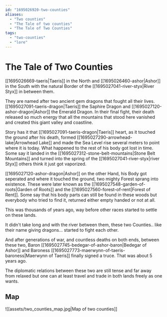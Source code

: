 ```yaml
---
id: "1695026920-two-counties"
aliases:
  - "Two counties"
  - "The Tale of two counties"
  - "The Tale of Two Counties"
tags:
  - "two-counties"
  - "lore"
---
```


# The Tale of Two Counties

[[1695026669-taeris|Taeris]] in the North and [[1695026460-ashor|Ashor]] in the South with the natural Border of the [[1695027041-river-styx|River Styx]] in between them.

They are named after two ancient gem dragons that fought all their lives. [[1695027091-taeris-dragon|Taeris]] the Saphire Dragon and [[1695027120-ashor-dragon|Ashor]] the Emerald Dragon. In their final fight, their death released so much energy that all the mountains that stood here vanished and created this giant valley and coastline.

Story has it that [[1695027091-taeris-dragon|Taeris]] heart, as it touched the ground after his death, formed [[1695027290-arrowhead-lake|Arrowhead Lake]] and made the Sea Level rise several meters to point where it is today. What happened to the rest of his body got lost in time. Some say it landed in the [[1695027312-stone-belt-mountains|Stone Belt Mountains]] and turned into the spring of the [[1695027041-river-styx|river Styx]] others think it just got vaporized.

[[1695027120-ashor-dragon|Ashor]] on the other Hand, his Body got seperated and where it touched the ground, two mighty Forest sprang into existence. These were later known as the [[1695027548-garden-of-roots|Garden of Roots]] and the [[1695027560-forest-of-rent|Forest of Rent]]. Some say that his body parts can still be found in these woods but everybody who tried to find it, returned either empty handed or not at all.

This was thousands of years ago, way before other races started to settle on these lands.

It didn't take long and with the river between them, these two Counties.. like their name giving dragons... started to fight each other.

And after generations of war, and countless deaths on both ends, between these two, Baron [[1695027745-bedegar-of-ashor-baron|Bedegar of Ashor]] and Baroness [[1695027773-maerwynn-of-taeris-baroness|Maerwynn of Taeris]] finally signed a truce. That was about 5 years ago.

The diplomatic relations between these two are still tense and far away from relaxed but one can at least travel and trade in both lands freely as one wants. 

## Map

![[assets/two_counties_map.jpg|Map of two counties]]
